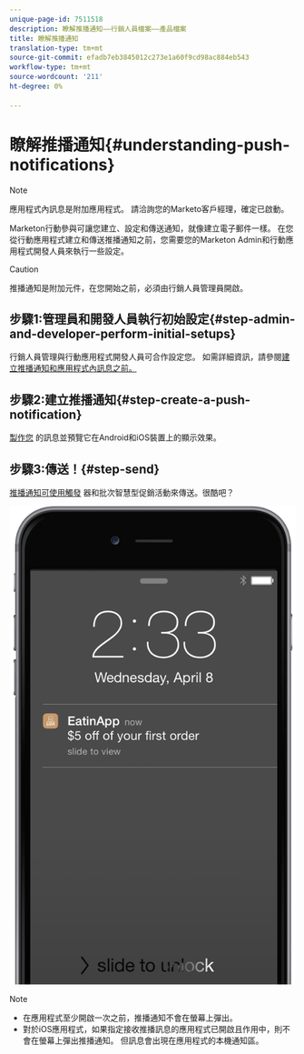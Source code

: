```yaml
---
unique-page-id: 7511518
description: 瞭解推播通知——行銷人員檔案——產品檔案
title: 瞭解推播通知
translation-type: tm+mt
source-git-commit: efadb7eb3845012c273e1a60f9cd98ac884eb543
workflow-type: tm+mt
source-wordcount: '211'
ht-degree: 0%

---
```



# 瞭解推播通知{#understanding-push-notifications}

>[!NOTE]
>
>應用程式內訊息是附加應用程式。 請洽詢您的Marketo客戶經理，確定已啟動。

Marketon行動參與可讓您建立、設定和傳送通知，就像建立電子郵件一樣。  在您從行動應用程式建立和傳送推播通知之前，您需要您的Marketon Admin和行動應用程式開發人員來執行一些設定。

>[!CAUTION]
>
>推播通知是附加元件，在您開始之前，必須由行銷人員管理員開啟。

## 步驟1:管理員和開發人員執行初始設定{#step-admin-and-developer-perform-initial-setups}

行銷人員管理與行動應用程式開發人員可合作設定您。 如需詳細資訊，請參閱[建立推播通知和應用程式內訊息之前。](../../../product-docs/mobile-marketing/admin/before-you-create-push-notifications-and-in-app-messages.md)

## 步驟2:建立推播通知{#step-create-a-push-notification}

[製作您](create-a-push-notification.md) 的訊息並預覽它在Android和iOS裝置上的顯示效果。

## 步驟3:傳送！{#step-send}

[推播通知可使用觸發](send-a-mobile-push-notification.md) 器和批次智慧型促銷活動來傳送。很酷吧？

![](assets/image2015-4-27-8-3a41-3a43.png)

>[!NOTE]
>
>* 在應用程式至少開啟一次之前，推播通知不會在螢幕上彈出。
>* 對於iOS應用程式，如果指定接收推播訊息的應用程式已開啟且作用中，則不會在螢幕上彈出推播通知。 但訊息會出現在應用程式的本機通知區。

